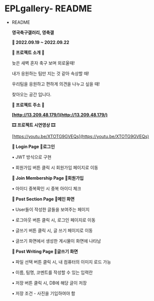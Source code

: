 # EPLgallery- README
  - README
    
    **영국축구갤러리, 영축갤**
    
    **📆 2022.09.19 ~ 2022.09.22**
    
    **🎫 프로젝트 소개 🎫**
    
    늦은 새벽 혼자 축구 보며 외로울때!
    
    내가 응원하는 팀만 지는 것 같아 속상할 때!
    
    우리팀을 응원하고 편하게 의견을 나누고 싶을 때!
    
    찾아오는 공간 입니다.
    
    **🎫 프로젝트 주소 🎫**
    
    **[http://13.209.48.179/](http://13.209.48.179/)**
    
    **🎞 프로젝트 시연영상 🎞**
    
    [https://youtu.be/XTOTG9GVEQs](https://youtu.be/XTOTG9GVEQs)
    
    **📰 Login Page 📰로그인**
    
    • JWT 방식으로 구현
    
    • 회원가입 버튼 클릭 시 회원가입 페이지로 이동
    
    **📰 Join Membership Page 📰회원가입**
    
    • 아이디 중복확인 시 중복 아이디 체크
    
    **📰 Post Section Page 📰메인 화면**
    
    • User들이 작성한 글들을 보여주는 페이지
    
    • 로그아웃 버튼 클릭 시, 로그인 페이지로 이동
    
    • 글쓰기 버튼 클릭 시, 글 쓰기 페이지로 이동
    
    • 글쓰기 화면에서 생성한 게시물이 화면에 나타남
    
    **📰 Post Writing Page 📰글쓰기 화면**
    
    • 파일 선택 버튼 클릭 시, 내 컴퓨터의 이미지 로드 가능
    
    • 이름, 팀명, 코멘트를 작성할 수 있는 입력란
    
    • 저장 버튼 클릭 시, DB에 해당 글이 저장
    
    • 저장 조건 - 사진을 기입하여야 함
   
